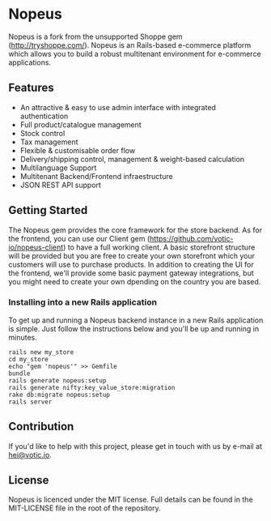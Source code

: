 # Nopeus

Nopeus is a fork from the unsupported Shoppe gem (http://tryshoppe.com/). Nopeus is an Rails-based e-commerce platform which allows you to build a robust multitenant environment for e-commerce applications.

## Features

* An attractive & easy to use admin interface with integrated authentication
* Full product/catalogue management
* Stock control
* Tax management
* Flexible & customisable order flow
* Delivery/shipping control, management & weight-based calculation
* Multilanguage Support
* Multitenant Backend/Frontend infraestructure
* JSON REST API support

## Getting Started

The Nopeus gem provides the core framework for the store backend. As for the frontend, you can use our Client gem (https://github.com/votic-io/nopeus-client) to have a full working client. A basic storefront structure will be provided but you are free to create your own storefront which your customers will use to purchase products. In addition to
creating the UI for the frontend, we'll provide some basic payment gateway integrations, but you might need to create your own dpending on the country you are based.

### Installing into a new Rails application

To get up and running a Nopeus backend instance in a new Rails application is simple. Just follow the
instructions below and you'll be up and running in minutes.

    rails new my_store
    cd my_store
    echo "gem 'nopeus'" >> Gemfile
    bundle
    rails generate nopeus:setup
    rails generate nifty:key_value_store:migration
    rake db:migrate nopeus:setup
    rails server

## Contribution

If you'd like to help with this project, please get in touch with us by e-mail at hei@votic.io.

## License

Nopeus is licenced under the MIT license. Full details can be found in the MIT-LICENSE
file in the root of the repository.
